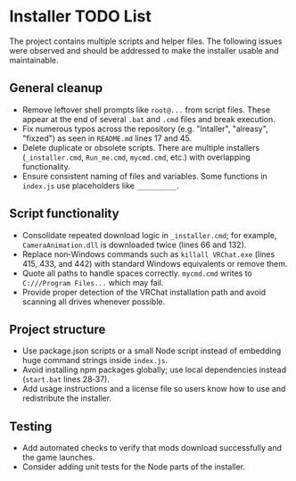 # Installer TODO List

The project contains multiple scripts and helper files. The following issues were observed and should be addressed to make the installer usable and maintainable.

## General cleanup
- Remove leftover shell prompts like `root@...` from script files. These appear at the end of several `.bat` and `.cmd` files and break execution.
- Fix numerous typos across the repository (e.g. "Intaller", "alreasy", "fixzed") as seen in `README.md` lines 17 and 45.
- Delete duplicate or obsolete scripts. There are multiple installers (`_installer.cmd`, `Run_me.cmd`, `mycmd.cmd`, etc.) with overlapping functionality.
- Ensure consistent naming of files and variables. Some functions in `index.js` use placeholders like `__________`.

## Script functionality
- Consolidate repeated download logic in `_installer.cmd`; for example, `CameraAnimation.dll` is downloaded twice (lines 66 and 132).
- Replace non‑Windows commands such as `killall VRChat.exe` (lines 415, 433, and 442) with standard Windows equivalents or remove them.
- Quote all paths to handle spaces correctly. `mycmd.cmd` writes to `C:///Program Files...` which may fail.
- Provide proper detection of the VRChat installation path and avoid scanning all drives whenever possible.

## Project structure
- Use package.json scripts or a small Node script instead of embedding huge command strings inside `index.js`.
- Avoid installing npm packages globally; use local dependencies instead (`start.bat` lines 28‑37).
- Add usage instructions and a license file so users know how to use and redistribute the installer.

## Testing
- Add automated checks to verify that mods download successfully and the game launches.
- Consider adding unit tests for the Node parts of the installer.
